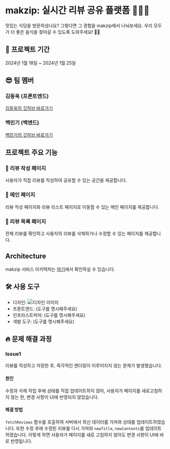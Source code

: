 # makzip: 실시간 리뷰 공유 플랫폼 🍔🍟🌭
맛있는 식당을 방문하셨나요? 그렇다면 그 경험을 makzip에서 나눠보세요. 우리 모두가 더 좋은 음식을 찾아갈 수 있도록 도와주세요! 👨‍💻

## 📅 프로젝트 기간
2024년 1월 18일 ~ 2024년 1월 25일

## 😎 팀 멤버
### 김동욱 (프론트엔드)
[김동욱의 깃허브 바로가기](https://github.com/dong5397)
### 백민기 (백엔드)
[백민기의 깃허브 바로가기](https://github.com/MkBaek0229)

## 프로젝트 주요 기능
### 🐰 리뷰 작성 페이지
사용자가 직접 리뷰를 작성하여 공유할 수 있는 공간을 제공합니다.
### 🦊 메인 페이지
리뷰 작성 페이지와 리뷰 리스트 페이지로 이동할 수 있는 메인 페이지를 제공합니다.
### 🐸 리뷰 목록 페이지
전체 리뷰를 확인하고 사용자의 리뷰를 삭제하거나 수정할 수 있는 페이지를 제공합니다.

## Architecture
makzip 서비스 아키텍처는 [여기](WillBe-service_architecture)에서 확인하실 수 있습니다.

## 🛠 사용 도구
* 디자인: ![디자인 이미지](https://github.com/TeambMakzip/makzip_front/assets/141000247/ec8db87c-1a9b-49e7-83ee-64a0ce3fc100)
* 프론트엔드: (도구를 명시해주세요)
* 인프라스트럭처: (도구를 명시해주세요)
* 개발 도구: (도구를 명시해주세요)

## 🔥 문제 해결 과정
### Issue1
리뷰를 작성하고 저장한 후, 즉각적인 랜더링이 이루어지지 않는 문제가 발생했습니다.

#### 원인
수정과 삭제 작업 후에 상태를 직접 업데이트하지 않아, 사용자가 페이지를 새로고침하지 않는 한, 변경 사항이 UI에 반영되지 않았습니다.

#### 해결 방법
`fetchReviews` 함수를 호출하여 서버에서 최신 데이터를 가져와 상태를 업데이트하였습니다. 또한 수정 후에 수정된 리뷰를 다시 가져와 `newTitle`, `newContents`를 업데이트하였습니다. 이렇게 하면 사용자가 페이지를 새로 고침하지 않아도 변경 사항이 UI에 바로 반영됩니다.
